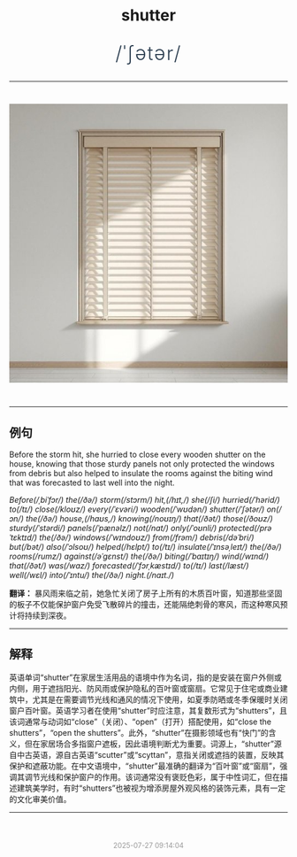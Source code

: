 <div align="center">

# shutter

<div style="margin: 30px 0;">
<h1 style="font-size: 2.5em; font-weight: 300; letter-spacing: 2px; margin: 0; color: #2c3e50;">
/ˈʃətər/
</h1>
</div>

</div>

---

<div align="center" style="margin: 40px 0;">

![shutter](images/shutter.png)

</div>

---

## 例句

Before the storm hit, she hurried to close every wooden shutter on the house, knowing that those sturdy panels not only protected the windows from debris but also helped to insulate the rooms against the biting wind that was forecasted to last well into the night.

*Before(/ˌbiˈfɔr/) the(/ðə/) storm(/stɔrm/) hit,(/hɪt,/) she(/ʃi/) hurried(/ˈhərid/) to(/tɪ/) close(/kloʊz/) every(/ˈɛvəri/) wooden(/ˈwʊdən/) shutter(/ˈʃətər/) on(/ɔn/) the(/ðə/) house,(/haʊs,/) knowing(/noʊɪŋ/) that(/ðət/) those(/ðoʊz/) sturdy(/ˈstərdi/) panels(/ˈpænəlz/) not(/nɑt/) only(/ˈoʊnli/) protected(/prəˈtɛktɪd/) the(/ðə/) windows(/ˈwɪndoʊz/) from(/frəm/) debris(/dəˈbri/) but(/bət/) also(/ˈɔlsoʊ/) helped(/hɛlpt/) to(/tɪ/) insulate(/ˈɪnsəˌleɪt/) the(/ðə/) rooms(/rumz/) against(/əˈgɛnst/) the(/ðə/) biting(/ˈbaɪtɪŋ/) wind(/wɪnd/) that(/ðət/) was(/wɑz/) forecasted(/ˈfɔrˌkæstɪd/) to(/tɪ/) last(/læst/) well(/wɛl/) into(/ˈɪntu/) the(/ðə/) night.(/naɪt./)*

**翻译：** 暴风雨来临之前，她急忙关闭了房子上所有的木质百叶窗，知道那些坚固的板子不仅能保护窗户免受飞散碎片的撞击，还能隔绝刺骨的寒风，而这种寒风预计将持续到深夜。

---

## 解释

英语单词“shutter”在家居生活用品的语境中作为名词，指的是安装在窗户外侧或内侧，用于遮挡阳光、防风雨或保护隐私的百叶窗或窗扇。它常见于住宅或商业建筑中，尤其是在需要调节光线和通风的情况下使用，如夏季防晒或冬季保暖时关闭窗户百叶窗。英语学习者在使用“shutter”时应注意，其复数形式为“shutters”，且该词通常与动词如“close”（关闭）、“open”（打开）搭配使用，如“close the shutters”，“open the shutters”。此外，“shutter”在摄影领域也有“快门”的含义，但在家居场合多指窗户遮板，因此语境判断尤为重要。词源上，“shutter”源自中古英语，源自古英语“scutter”或“scyttan”，意指关闭或遮挡的装置，反映其保护和遮蔽功能。在中文语境中，“shutter”最准确的翻译为“百叶窗”或“窗扇”，强调其调节光线和保护窗户的作用。该词通常没有褒贬色彩，属于中性词汇，但在描述建筑美学时，有时“shutters”也被视为增添房屋外观风格的装饰元素，具有一定的文化审美价值。


---

<div align="center" style="margin-top: 50px;">
<small style="color: #999; font-size: 0.9em;">2025-07-27 09:14:04</small>
</div>
